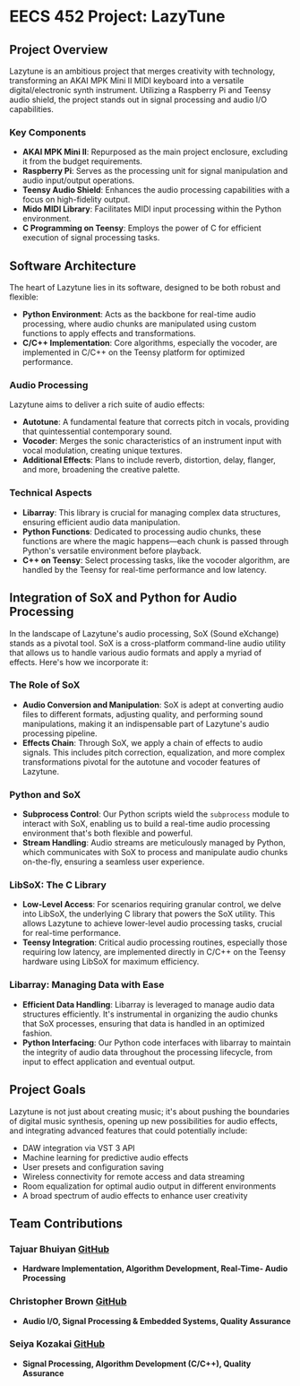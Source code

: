 # EECS 452 Project: LazyTune

## Project Overview
Lazytune is an ambitious project that merges creativity with technology, transforming an AKAI MPK Mini II MIDI keyboard into a versatile digital/electronic synth instrument. Utilizing a Raspberry Pi and Teensy audio shield, the project stands out in signal processing and audio I/O capabilities.

### Key Components
- **AKAI MPK Mini II**: Repurposed as the main project enclosure, excluding it from the budget requirements.
- **Raspberry Pi**: Serves as the processing unit for signal manipulation and audio input/output operations.
- **Teensy Audio Shield**: Enhances the audio processing capabilities with a focus on high-fidelity output.
- **Mido MIDI Library**: Facilitates MIDI input processing within the Python environment.
- **C Programming on Teensy**: Employs the power of C for efficient execution of signal processing tasks.

## Software Architecture
The heart of Lazytune lies in its software, designed to be both robust and flexible:
- **Python Environment**: Acts as the backbone for real-time audio processing, where audio chunks are manipulated using custom functions to apply effects and transformations.
- **C/C++ Implementation**: Core algorithms, especially the vocoder, are implemented in C/C++ on the Teensy platform for optimized performance.

### Audio Processing
Lazytune aims to deliver a rich suite of audio effects:
- **Autotune**: A fundamental feature that corrects pitch in vocals, providing that quintessential contemporary sound.
- **Vocoder**: Merges the sonic characteristics of an instrument input with vocal modulation, creating unique textures.
- **Additional Effects**: Plans to include reverb, distortion, delay, flanger, and more, broadening the creative palette.

### Technical Aspects
- **Libarray**: This library is crucial for managing complex data structures, ensuring efficient audio data manipulation.
- **Python Functions**: Dedicated to processing audio chunks, these functions are where the magic happens—each chunk is passed through Python's versatile environment before playback.
- **C++ on Teensy**: Select processing tasks, like the vocoder algorithm, are handled by the Teensy for real-time performance and low latency.

## Integration of SoX and Python for Audio Processing

In the landscape of Lazytune's audio processing, SoX (Sound eXchange) stands as a pivotal tool. SoX is a cross-platform command-line audio utility that allows us to handle various audio formats and apply a myriad of effects. Here's how we incorporate it:

### The Role of SoX
- **Audio Conversion and Manipulation**: SoX is adept at converting audio files to different formats, adjusting quality, and performing sound manipulations, making it an indispensable part of Lazytune's audio processing pipeline.
- **Effects Chain**: Through SoX, we apply a chain of effects to audio signals. This includes pitch correction, equalization, and more complex transformations pivotal for the autotune and vocoder features of Lazytune.

### Python and SoX
- **Subprocess Control**: Our Python scripts wield the `subprocess` module to interact with SoX, enabling us to build a real-time audio processing environment that's both flexible and powerful.
- **Stream Handling**: Audio streams are meticulously managed by Python, which communicates with SoX to process and manipulate audio chunks on-the-fly, ensuring a seamless user experience.

### LibSoX: The C Library
- **Low-Level Access**: For scenarios requiring granular control, we delve into LibSoX, the underlying C library that powers the SoX utility. This allows Lazytune to achieve lower-level audio processing tasks, crucial for real-time performance.
- **Teensy Integration**: Critical audio processing routines, especially those requiring low latency, are implemented directly in C/C++ on the Teensy hardware using LibSoX for maximum efficiency.

### Libarray: Managing Data with Ease
- **Efficient Data Handling**: Libarray is leveraged to manage audio data structures efficiently. It's instrumental in organizing the audio chunks that SoX processes, ensuring that data is handled in an optimized fashion.
- **Python Interfacing**: Our Python code interfaces with libarray to maintain the integrity of audio data throughout the processing lifecycle, from input to effect application and eventual output.

## Project Goals
Lazytune is not just about creating music; it's about pushing the boundaries of digital music synthesis, opening up new possibilities for audio effects, and integrating advanced features that could potentially include:
- DAW integration via VST 3 API
- Machine learning for predictive audio effects
- User presets and configuration saving
- Wireless connectivity for remote access and data streaming
- Room equalization for optimal audio output in different environments
- A broad spectrum of audio effects to enhance user creativity

## Team Contributions

### Tajuar Bhuiyan [GitHub](https://github.com/tajuar2001)
- **Hardware Implementation, Algorithm Development, Real-Time- Audio Processing** 
  
### Christopher Brown [GitHub](https://github.com/chrsbrwn)
- **Audio I/O, Signal Processing & Embedded Systems, Quality Assurance**

### Seiya Kozakai [GitHub](https://github.com/skozakai)
- **Signal Processing, Algorithm Development (C/C++), Quality Assurance**

